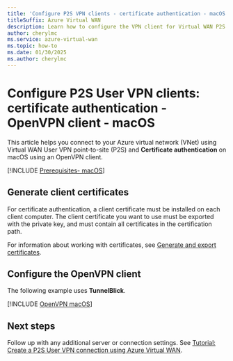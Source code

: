 ```yaml
---
title: 'Configure P2S VPN clients - certificate authentication - macOS OpenVPN client'
titleSuffix: Azure Virtual WAN
description: Learn how to configure the VPN client for Virtual WAN P2S configurations that use certificate authentication. This article applies to macOS OpenVPN client.
author: cherylmc
ms.service: azure-virtual-wan
ms.topic: how-to
ms.date: 01/30/2025
ms.author: cherylmc
---
```


# Configure P2S User VPN clients: certificate authentication - OpenVPN client - macOS

This article helps you connect to your Azure virtual network (VNet) using Virtual WAN User VPN point-to-site (P2S) and **Certificate authentication** on macOS using an OpenVPN client.

[!INCLUDE [Prerequisites- macOS](../../includes/virtual-wan-user-vpn-openvpn-prerequisites.md)]

## Generate client certificates

For certificate authentication, a client certificate must be installed on each client computer. The client certificate you want to use must be exported with the private key, and must contain all certificates in the certification path.

For information about working with certificates, see [Generate and export certificates](certificates-point-to-site.md).

## Configure the OpenVPN client

The following example uses **TunnelBlick**.

[!INCLUDE [OpenVPN macOS](../../includes/vpn-gateway-vwan-config-openvpn-mac.md)]

## Next steps

Follow up with any additional server or connection settings. See [Tutorial: Create a P2S User VPN connection using Azure Virtual WAN](virtual-wan-point-to-site-portal.md).
